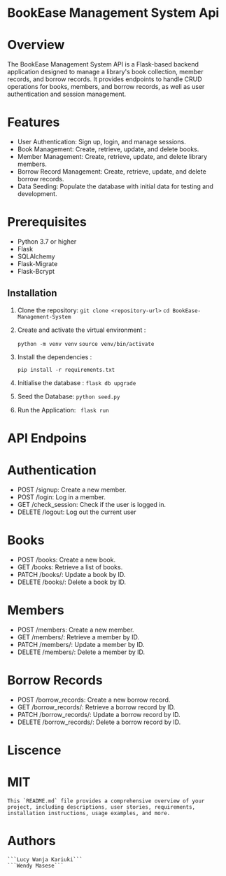 # BookEase Management System Api 

# Overview
The BookEase Management System API is a Flask-based backend application designed to manage a library's book collection, member records, and borrow records. It provides endpoints to handle CRUD operations for books, members, and borrow records, as well as user authentication and session management.

# Features
- User Authentication: Sign up, login, and manage sessions.
- Book Management: Create, retrieve, update, and delete books.
- Member Management: Create, retrieve, update, and delete library members.
- Borrow Record Management: Create, retrieve, update, and delete borrow records.
- Data Seeding: Populate the database with initial data for testing and development.

# Prerequisites

- Python 3.7 or higher
- Flask
- SQLAlchemy
- Flask-Migrate
- Flask-Bcrypt

## Installation
1. Clone the repository:
   ```git clone <repository-url>```
   ```cd BookEase-Management-System```

2. Create and activate the virtual environment :

   ```python -m venv venv```
   ```source venv/bin/activate```

3. Install the dependencies :
   
   ```pip install -r requirements.txt```

4. Initialise the database :
    ```flask db upgrade```

5. Seed the Database:
   ```python seed.py```

6. Run the Application:
  ``` flask run```   

# API Endpoins
# Authentication

- POST /signup: Create a new member.
- POST /login: Log in a member.
- GET /check_session: Check if the user is logged in.
- DELETE /logout: Log out the current user 

# Books

- POST /books: Create a new book.
- GET /books: Retrieve a list of books.
- PATCH /books/<id>: Update a book by ID.
- DELETE /books/<id>: Delete a book by ID.

# Members
- POST /members: Create a new member.
- GET /members/<id>: Retrieve a member by ID.
- PATCH /members/<id>: Update a member by ID.
- DELETE /members/<id>: Delete a member by ID.

# Borrow Records
- POST /borrow_records: Create a new borrow record.
- GET /borrow_records/<id>: Retrieve a borrow record by ID.
- PATCH /borrow_records/<id>: Update a borrow record by ID.
- DELETE /borrow_records/<id>: Delete a borrow record by ID.

# Liscence
# MIT
``
This `README.md` file provides a comprehensive overview of your project, including descriptions, user stories, requirements, installation instructions, usage examples, and more.
``

# Authors

    ```Lucy Wanja Kariuki```
    ```Wendy Masese```
